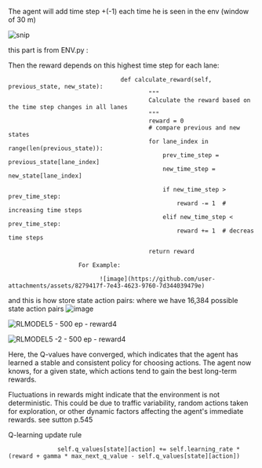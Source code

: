 

The agent will add time step +(-1) each time he is seen in the env (window of 30 m) 


![snip](https://github.com/user-attachments/assets/7b7ef096-d9dd-44a7-980c-05f80babfb51)


this part is from ENV.py :

            


Then the reward depends on this highest time step for each lane:

                                    def calculate_reward(self, previous_state, new_state):
                                            """
                                            Calculate the reward based on the time step changes in all lanes
                                            """
                                            reward = 0
                                            # compare previous and new states
                                            for lane_index in range(len(previous_state)):
                                                prev_time_step = previous_state[lane_index]
                                                new_time_step = new_state[lane_index]
                                    
                                                if new_time_step > prev_time_step:
                                                    reward -= 1  # increasing time steps
                                                elif new_time_step < prev_time_step:
                                                    reward += 1  # decreas time steps
                                    
                                            return reward

                        For Example:
                        
                              ![image](https://github.com/user-attachments/assets/8279417f-7e43-4623-9760-7d344039479e)

and this is how store state action pairs: 
where we have 16,384 possible state action pairs 
![image](https://github.com/user-attachments/assets/49e7a7e9-789f-4289-8c39-3a925112fe18)





![RLMODEL5 - 500 ep - reward4](https://github.com/user-attachments/assets/f616f896-ba87-4ad4-bb8d-5ffe999fc1f1)

![RLMODEL5 -2 - 500 ep - reward4](https://github.com/user-attachments/assets/c2ad3a34-8132-4ace-bd49-f64b14ac5cff)


Here, the Q-values have converged, which indicates that the agent has learned a stable and consistent policy for choosing actions. The agent now knows, for a given state, which actions tend to gain the best long-term rewards.

Fluctuations in rewards might indicate that the environment is not deterministic. This could be due to traffic variability, random actions taken for exploration, or other dynamic factors affecting the agent's immediate rewards. see sutton p.545


Q-learning update rule
                  
                  
                  
                  self.q_values[state][action] += self.learning_rate * (reward + gamma * max_next_q_value - self.q_values[state][action])


